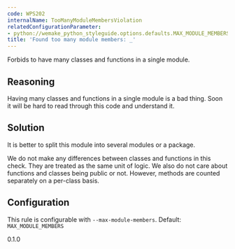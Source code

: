 ```yaml
---
code: WPS202
internalName: TooManyModuleMembersViolation
relatedConfigurationParameter:
- python://wemake_python_styleguide.options.defaults.MAX_MODULE_MEMBERS
title: 'Found too many module members: _'
---
```


Forbids to have many classes and functions in a single module.

## Reasoning
Having many classes and functions in a single module is a bad thing.
Soon it will be hard to read through this code and understand it.

## Solution
It is better to split this module into several modules or a package.

We do not make any differences between classes and functions in this
check. They are treated as the same unit of logic. We also do not care
about functions and classes being public or not. However, methods are
counted separately on a per-class basis.

## Configuration
This rule is configurable with `--max-module-members`. Default:
`MAX_MODULE_MEMBERS`

<div class="versionadded">

0.1.0

</div>
